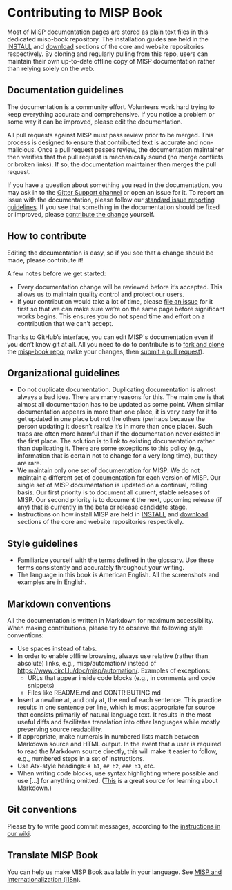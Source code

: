 # Contributing to MISP Book

Most of MISP documentation pages are stored as plain text files in this dedicated misp-book repository. 
The installation guides are held in the [INSTALL](https://github.com/MISP/MISP/tree/2.4/INSTALL) and [download](https://www.misp-project.org/download/) sections of the core and website repositories respectively.
By cloning and regularly pulling from this repo, users can maintain their own up-to-date offline copy of MISP documentation rather than relying solely on the web.

## Documentation guidelines

The documentation is a community effort. Volunteers work hard trying to keep everything accurate and comprehensive. 
If you notice a problem or some way it can be improved, please edit the documentation.

All pull requests against MISP must pass review prior to be merged. This process is designed to ensure that contributed text is accurate and non-malicious. 
Once a pull request passes review, the documentation maintainer then verifies that the pull request is mechanically sound (no merge conflicts or broken links). If so, the documentation maintainer then merges the pull request. 

If you have a question about something you read in the documentation, you may ask in to the [Gitter Support channel](https://gitter.im/MISP/Support) or open an issue for it. To report an issue with the documentation, please follow our [standard issue reporting guidelines](). If you see that something in the documentation should be fixed or improved, please [contribute the change](#how-to-contribute) yourself. 

## How to contribute

Editing the documentation is easy, so if you see that a change should be made, please contribute it!

A few notes before we get started:

- Every documentation change will be reviewed before it’s accepted. This allows us to maintain quality control and protect our users.
- If your contribution would take a lot of time, please [file an issue](https://github.com/MISP/misp-book/issues) for it first so that we can make sure we’re on the same page before significant works begins. This ensures you do not spend time and effort on a contribution that we can’t accept. 

Thanks to GitHub’s interface, you can edit MISP's documentation even if you don’t know git at all. All you need to do to contribute is to [fork and clone](https://guides.github.com/activities/forking/) the [misp-book repo](https://github.com/MISP/misp-book/), make your changes, then [submit a pull request](https://help.github.com/articles/using-pull-requests/)).


## Organizational guidelines

- Do not duplicate documentation. Duplicating documentation is almost always a bad idea. There are many reasons for this. The main one is that almost all documentation has to be updated as some point. When similar documentation appears in more than one place, it is very easy for it to get updated in one place but not the others (perhaps because the person updating it doesn’t realize it’s in more than once place). Such traps are often more harmful than if the documentation never existed in the first place. The solution is to link to existing documentation rather than duplicating it. There are some exceptions to this policy (e.g., information that is certain not to change for a very long time), but they are rare.
- We maintain only one set of documentation for MISP. We do not maintain a different set of documentation for each version of MISP. Our single set of MISP documentation is updated on a continual, rolling basis. Our first priority is to document all current, stable releases of MISP. Our second priority is to document the next, upcoming release (if any) that is currently in the beta or release candidate stage.
- Instructions on how install MISP are held in [INSTALL](https://github.com/MISP/MISP/tree/2.4/INSTALL) and [download](https://www.misp-project.org/download/) sections of the core and website repositories respectively. 

## Style guidelines

- Familiarize yourself with the terms defined in the [glossary](https://www.circl.lu/doc/misp/GLOSSARY.html). Use these terms consistently and accurately throughout your writing.
- The language in this book is American English. All the screenshots and examples are in English.

## Markdown conventions

All the documentation is written in Markdown for maximum accessibility. When making contributions, please try to observe the following style conventions:

- Use spaces instead of tabs.
- In order to enable offline browsing, always use relative (rather than absolute) links, e.g., misp/automation/ instead of https://www.circl.lu/doc/misp/automation/. Examples of exceptions:
    - URLs that appear inside code blocks (e.g., in comments and code snippets)
    - Files like README.md and CONTRIBUTING.md
- Insert a newline at, and only at, the end of each sentence. This practice results in one sentence per line, which is most appropriate for source that consists primarily of natural language text. It results in the most useful diffs and facilitates translation into other languages while mostly preserving source readability.
- If appropriate, make numerals in numbered lists match between Markdown source and HTML output. In the event that a user is required to read the Markdown source directly, this will make it easier to follow, e.g., numbered steps in a set of instructions.
- Use Atx-style headings: `# h1`, `## h2`, `### h3`, etc.
- When writing code blocks, use syntax highlighting where possible and use [...] for anything omitted.
([This](https://daringfireball.net/projects/markdown/) is a great source for learning about Markdown.)

## Git conventions

Please try to write good commit messages, according to the [instructions in our wiki](https://github.com/MISP/MISP/wiki/CommitMessageBestPractices).

## Translate MISP Book

You can help us make MISP Book available in your language. See [MISP and Internationalization (i18n)](https://www.circl.lu/doc/misp/translation/).
